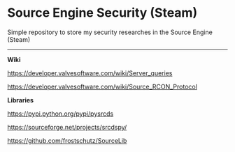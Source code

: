 # Source Engine Security (Steam)

 Simple repository to store my security researches in the Source Engine (Steam)
 
 ***
 

 **Wiki**

 https://developer.valvesoftware.com/wiki/Server_queries
 
 https://developer.valvesoftware.com/wiki/Source_RCON_Protocol

**Libraries**

https://pypi.python.org/pypi/pysrcds

https://sourceforge.net/projects/srcdspy/

https://github.com/frostschutz/SourceLib
